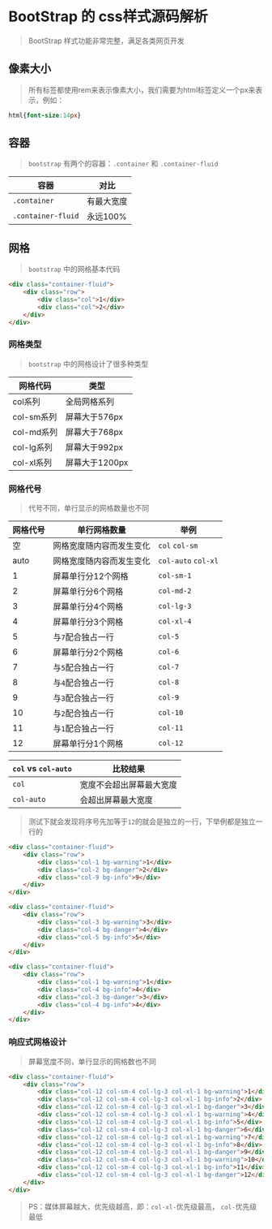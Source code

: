 # BootStrap 的 css样式源码解析

> BootStrap 样式功能非常完整，满足各类网页开发

## 像素大小

> 所有标签都使用rem来表示像素大小，我们需要为html标签定义一个px来表示，例如：

```css
html{font-size:14px}
```

## 容器

> `bootstrap` 有两个的容器：`.container` 和 `.container-fluid`

| 容器                 | 对比     |
| ------------------ | ------ |
| `.container`       | 有最大宽度  |
| `.container-fluid` | 永远100% |

## 网格

> `bootstrap` 中的网格基本代码

```html
<div class="container-fluid">
    <div class="row">
        <div class="col">1</div>
        <div class="col">2</div>
    </div>
</div>
```

### 网格类型

> `bootstrap` 中的网格设计了很多种类型

| 网格代码     | 类型         |
| -------- | ---------- |
| col系列    | 全局网格系列     |
| col-sm系列 | 屏幕大于576px  |
| col-md系列 | 屏幕大于768px  |
| col-lg系列 | 屏幕大于992px  |
| col-xl系列 | 屏幕大于1200px |

### 网格代号

> 代号不同，单行显示的网格数量也不同

| 网格代号 | 单行网格数量       | 举例                  |
| ---- | ------------ | ------------------- |
| 空    | 网格宽度随内容而发生变化 | `col` `col-sm`      |
| auto | 网格宽度随内容而发生变化 | `col-auto` `col-xl` |
| 1    | 屏幕单行分12个网格   | `col-sm-1`          |
| 2    | 屏幕单行分6个网格    | `col-md-2`          |
| 3    | 屏幕单行分4个网格    | `col-lg-3`          |
| 4    | 屏幕单行分3个网格    | `col-xl-4`          |
| 5    | 与`7`配合独占一行   | `col-5`             |
| 6    | 屏幕单行分2个网格    | `col-6`             |
| 7    | 与`5`配合独占一行   | `col-7`             |
| 8    | 与`4`配合独占一行   | `col-8`             |
| 9    | 与`3`配合独占一行   | `col-9`             |
| 10   | 与`2`配合独占一行   | `col-10`            |
| 11   | 与`1`配合独占一行   | `col-11`            |
| 12   | 屏幕单行分1个网格    | `col-12`            |

| `col` vs `col-auto` | 比较结果         |
| ------------------- | ------------ |
| `col`               | 宽度不会超出屏幕最大宽度 |
| `col-auto`          | 会超出屏幕最大宽度    |

> 测试下就会发现将序号先加等于`12`的就会是独立的一行，下举例都是独立一行的

```html
<div class="container-fluid">
    <div class="row">
        <div class="col-1 bg-warning">1</div>
        <div class="col-2 bg-danger">2</div>
        <div class="col-9 bg-info">9</div>
    </div>
</div>
```

```html
<div class="container-fluid">
    <div class="row">
        <div class="col-3 bg-warning">3</div>
        <div class="col-4 bg-danger">4</div>
        <div class="col-5 bg-info">5</div>
    </div>
</div>
```

```html
<div class="container-fluid">
    <div class="row">
        <div class="col-1 bg-warning">1</div>
        <div class="col-4 bg-info">4</div>
        <div class="col-3 bg-danger">3</div>
        <div class="col-4 bg-info">4</div>
    </div>
</div>
```

### 响应式网格设计

> 屏幕宽度不同，单行显示的网格数也不同

```html
<div class="container-fluid">
    <div class="row">
        <div class="col-12 col-sm-4 col-lg-3 col-xl-1 bg-warning">1</div>
        <div class="col-12 col-sm-4 col-lg-3 col-xl-1 bg-info">2</div>
        <div class="col-12 col-sm-4 col-lg-3 col-xl-1 bg-danger">3</div>
        <div class="col-12 col-sm-4 col-lg-3 col-xl-1 bg-warning">4</div>
        <div class="col-12 col-sm-4 col-lg-3 col-xl-1 bg-info">5</div>
        <div class="col-12 col-sm-4 col-lg-3 col-xl-1 bg-danger">6</div>
        <div class="col-12 col-sm-4 col-lg-3 col-xl-1 bg-warning">7</div>
        <div class="col-12 col-sm-4 col-lg-3 col-xl-1 bg-info">8</div>
        <div class="col-12 col-sm-4 col-lg-3 col-xl-1 bg-danger">9</div>
        <div class="col-12 col-sm-4 col-lg-3 col-xl-1 bg-warning">10</div>
        <div class="col-12 col-sm-4 col-lg-3 col-xl-1 bg-info">11</div>
        <div class="col-12 col-sm-4 col-lg-3 col-xl-1 bg-danger">12</div>
    </div>
</div>
```

> PS：媒体屏幕越大，优先级越高，即：`col-xl-`优先级最高， `col-`优先级最低
